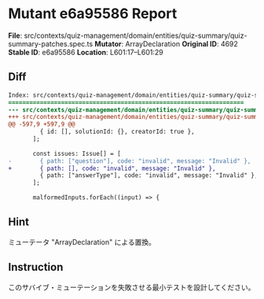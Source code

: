 # Mutant e6a95586 Report

**File**: src/contexts/quiz-management/domain/entities/quiz-summary/quiz-summary-patches.spec.ts
**Mutator**: ArrayDeclaration
**Original ID**: 4692
**Stable ID**: e6a95586
**Location**: L601:17–L601:29

## Diff

```diff
Index: src/contexts/quiz-management/domain/entities/quiz-summary/quiz-summary-patches.spec.ts
===================================================================
--- src/contexts/quiz-management/domain/entities/quiz-summary/quiz-summary-patches.spec.ts	original
+++ src/contexts/quiz-management/domain/entities/quiz-summary/quiz-summary-patches.spec.ts	mutated #4692
@@ -597,9 +597,9 @@
         { id: [], solutionId: {}, creatorId: true },
       ];
 
       const issues: Issue[] = [
-        { path: ["question"], code: "invalid", message: "Invalid" },
+        { path: [], code: "invalid", message: "Invalid" },
         { path: ["answerType"], code: "invalid", message: "Invalid" },
       ];
 
       malformedInputs.forEach((input) => {
```

## Hint

ミューテータ "ArrayDeclaration" による置換。

## Instruction

このサバイブ・ミューテーションを失敗させる最小テストを設計してください。
